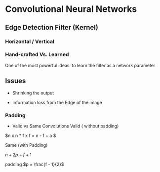 # Convolutional Neural Networks

## Edge Detection Filter (Kernel)
### Horizontal / Vertical

### Hand-crafted Vs. Learned
One of the most powerful ideas: to learn the filter as a network parameter

## Issues
* Shrinking the output

* Information loss from the Edge of the image

### Padding

* Valid vs Same Convolutions
Valid ( without padding)

$n x n * f x f = n - f + a $

Same (with Padding)

$n + 2p - f + 1$ 

padding $p = \frac{f - 1}{2}$

